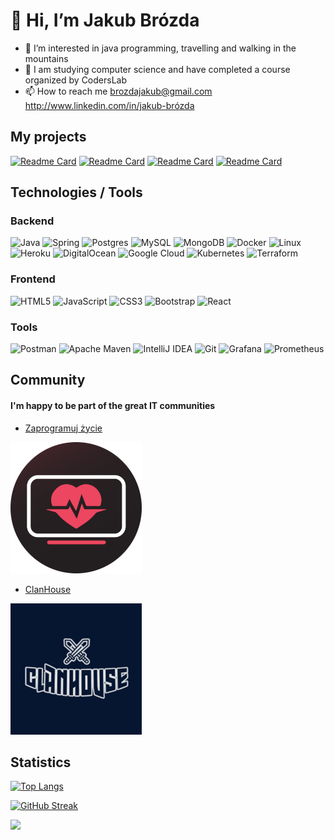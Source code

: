 # 👋 Hi, I’m Jakub Brózda
- 👀 I’m interested in java programming, travelling and walking in the mountains
-  :school: I am studying computer science and have completed a course organized by CodersLab
- 📫 How to reach me
brozdajakub@gmail.com
http://www.linkedin.com/in/jakub-brózda


## My projects

[![Readme Card](https://github-readme-stats.vercel.app/api/pin/?username=norsu296&repo=Futurniture&theme=darcula&hide_border=true&custom_title=asd)](https://github.com/norsu296/futurniture)
[![Readme Card](https://github-readme-stats.vercel.app/api/pin/?username=norsu296&repo=Driver&theme=darcula&hide_border=true)](https://github.com/norsu296/driver)
[![Readme Card](https://github-readme-stats.vercel.app/api/pin/?username=norsu296&repo=aistracking&theme=darcula&hide_border=true)](https://github.com/norsu296/aisTracking)
[![Readme Card](https://github-readme-stats.vercel.app/api/pin/?username=ClanHouse&repo=Tinder-For-Projects&theme=darcula&hide_border=true)](https://github.com/Clanhouse/tinder-for-projects)

## Technologies / Tools

### Backend
 ![Java](https://img.shields.io/badge/java-%23ED8B00.svg?style=for-the-badge&logo=java&logoColor=white)
 ![Spring](https://img.shields.io/badge/spring-%236DB33F.svg?style=for-the-badge&logo=spring&logoColor=white)
 ![Postgres](https://img.shields.io/badge/postgres-%23316192.svg?style=for-the-badge&logo=postgresql&logoColor=white)
![MySQL](https://img.shields.io/badge/mysql-%2300f.svg?style=for-the-badge&logo=mysql&logoColor=white)
![MongoDB](https://img.shields.io/badge/MongoDB-%234ea94b.svg?style=for-the-badge&logo=mongodb&logoColor=white)
![Docker](https://img.shields.io/badge/docker-%230db7ed.svg?style=for-the-badge&logo=docker&logoColor=white)
![Linux](https://img.shields.io/badge/Linux-FCC624?style=for-the-badge&logo=linux&logoColor=black)
![Heroku](https://img.shields.io/badge/heroku-%23430098.svg?style=for-the-badge&logo=heroku&logoColor=white)
![DigitalOcean](https://img.shields.io/badge/DigitalOcean-%230167ff.svg?style=for-the-badge&logo=digitalOcean&logoColor=white)
![Google Cloud](https://img.shields.io/badge/GoogleCloud-%234285F4.svg?style=for-the-badge&logo=google-cloud&logoColor=white)
![Kubernetes](https://img.shields.io/badge/kubernetes-%23326ce5.svg?style=for-the-badge&logo=kubernetes&logoColor=white)
![Terraform](https://img.shields.io/badge/terraform-%235835CC.svg?style=for-the-badge&logo=terraform&logoColor=white)

### Frontend
![HTML5](https://img.shields.io/badge/html5-%23E34F26.svg?style=for-the-badge&logo=html5&logoColor=white)
![JavaScript](https://img.shields.io/badge/javascript-%23323330.svg?style=for-the-badge&logo=javascript&logoColor=%23F7DF1E)
![CSS3](https://img.shields.io/badge/css3-%231572B6.svg?style=for-the-badge&logo=css3&logoColor=white)
![Bootstrap](https://img.shields.io/badge/bootstrap-%23563D7C.svg?style=for-the-badge&logo=bootstrap&logoColor=white)
![React](https://img.shields.io/badge/react-%2320232a.svg?style=for-the-badge&logo=react&logoColor=%2361DAFB)

### Tools
![Postman](https://img.shields.io/badge/Postman-FF6C37?style=for-the-badge&logo=postman&logoColor=white)
![Apache Maven](https://img.shields.io/badge/Apache%20Maven-C71A36?style=for-the-badge&logo=Apache%20Maven&logoColor=white)
![IntelliJ IDEA](https://img.shields.io/badge/IntelliJIDEA-000000.svg?style=for-the-badge&logo=intellij-idea&logoColor=white)
![Git](https://img.shields.io/badge/git-%23F05033.svg?style=for-the-badge&logo=git&logoColor=white)
![Grafana](https://img.shields.io/badge/grafana-%23F46800.svg?style=for-the-badge&logo=grafana&logoColor=white)
![Prometheus](https://img.shields.io/badge/Prometheus-E6522C?style=for-the-badge&logo=Prometheus&logoColor=white)

## Community

#### I'm happy to be part of the great IT communities 
- [Zaprogramuj życie](https://discord.gg/zaprogramujzycie)

![alt text](./logo-profil-circle_250.png)

- [ClanHouse](https://www.linkedin.com/company/clanhouseio)

![alt text](./clanhouse.png)

## Statistics

[![Top Langs](https://github-readme-stats.vercel.app/api/top-langs/?username=norsu296&layout=compact&hide_border=true&theme=darcula&bg_color=00000000&langs_count=6&icons_show=true&hide=jupyter%20notebook,tex,css,php)](https://github.com/anuraghazra/github-readme-stats)

[![GitHub Streak](https://github-readme-streak-stats.herokuapp.com/?user=norsu296&theme=darcula&hide_border=true&background=FFFFFF00)](https://git.io/streak-stats)


![](https://komarev.com/ghpvc/?username=norsu296&color=orange)
<!---
Norsu296/Norsu296 is a ✨ special ✨ repository because its `README.md` (this file) appears on your GitHub profile.
You can click the Preview link to take a look at your changes.
--->
